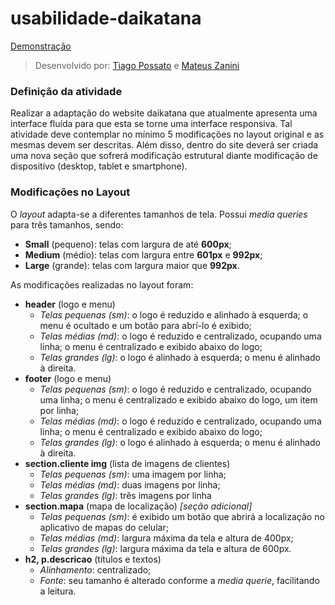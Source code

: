 # usabilidade-daikatana

[Demonstração](https://tiagopossato.github.io/usabilidade-daikatana)
> Desenvolvido por: [Tiago Possato](https://github.com/tiagopossato) e [Mateus Zanini](https://github.com/mateuszanini)

### Definição da atividade
Realizar a adaptação do website daikatana que atualmente apresenta uma interface fluída para que esta se torne uma interface responsiva. Tal atividade deve contemplar no mínimo 5 modificações no layout original e as mesmas devem ser descritas. 
Além disso, dentro do site deverá ser criada uma nova seção que sofrerá modificação estrutural diante modificação de dispositivo (desktop, tablet e smartphone).

### Modificações no Layout
O *layout* adapta-se a diferentes tamanhos de tela. Possui *media queries* para três tamanhos, sendo:
* **Small** (pequeno): telas com largura de até **600px**;
* **Medium** (médio): telas com largura entre **601px** e **992px**;
* **Large** (grande): telas com largura maior que **992px**.

As modificações realizadas no layout foram:
* **header** (logo e menu)
  * *Telas pequenas (sm)*: o logo é reduzido e alinhado à esquerda; o menu é ocultado e um botão para abrí-lo é exibido;
  * *Telas médias (md)*: o logo é reduzido e centralizado, ocupando uma linha; o menu é centralizado e exibido abaixo do logo;
  * *Telas grandes (lg)*: o logo é alinhado à esquerda; o menu é alinhado à direita.
* **footer** (logo e menu)
  * *Telas pequenas (sm)*: o logo é reduzido e centralizado, ocupando uma linha; o menu é centralizado e exibido abaixo do logo, um item por linha;
  * *Telas médias (md)*: o logo é reduzido e centralizado, ocupando uma linha; o menu é centralizado e exibido abaixo do logo;
  * *Telas grandes (lg)*: o logo é alinhado à esquerda; o menu é alinhado à direita.
* **section.cliente img** (lista de imagens de clientes)
  * *Telas pequenas (sm)*: uma imagem por linha;
  * *Telas médias (md)*: duas imagens por linha;
  * *Telas grandes (lg)*: três imagens por linha
* **section.mapa** (mapa de localização) *[seção adicional]*
  * *Telas pequenas (sm)*: é exibido um botão que abrirá a localização no aplicativo de mapas do celular;
  * *Telas médias (md)*: largura máxima da tela e altura de 400px;
  * *Telas grandes (lg)*: largura máxima da tela e altura de 600px.
* **h2, p.descricao** (títulos e textos)
  * *Alinhamento*: centralizado;
  * *Fonte*: seu tamanho é alterado conforme a *media querie*, facilitando a leitura.
